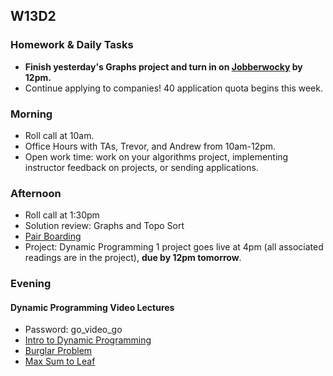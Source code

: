 ## W13D2

### Homework & Daily Tasks

* **Finish yesterday's Graphs project and turn in on [Jobberwocky][Jobberwocky] by 12pm.**
* Continue applying to companies!  40 application quota begins this week.

### Morning

* Roll call at 10am.
* Office Hours with TAs, Trevor, and Andrew from 10am-12pm.
* Open work time: work on your algorithms project, implementing instructor feedback on projects, or sending applications.

### Afternoon

* Roll call at 1:30pm
* Solution review: Graphs and Topo Sort
* [Pair Boarding][pair-boarding-index]
* Project: Dynamic Programming 1 project goes live at 4pm (all associated readings are in the project), **due by 12pm tomorrow**.

### Evening

#### Dynamic Programming Video Lectures

* Password: go_video_go
* [Intro to Dynamic Programming][intro to dp]
* [Burglar Problem][burglar problem]
* [Max Sum to Leaf][max_sum_to_leaf]

[intro to dp]: https://vimeo.com/251363058
[burglar problem]: https://vimeo.com/255637214
[max_sum_to_leaf]: https://vimeo.com/256648012

<!-- LINKS -->

<!-- Internal Resources -->
[Jobberwocky]: http://progress.appacademy.io/jobberwocky
[calendar]: https://calendar.google.com/calendar/embed?src=appacademy.io_r61pl5c3vl1vatl28hquvhtf4o%40group.calendar.google.com&ctz=America/Los_Angeles

<!-- Technical Interview Resources -->

[pair-boarding-index]: ../technical-skills/whiteboarding/index.md

<!-- Algorithms Readings & Projects -->
[bst]: https://github.com/appacademy/job-search-curriculum/tree/master/SF/algorithms/w12d3/project5
